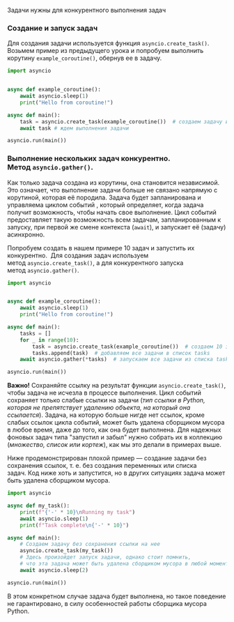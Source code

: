 Задачи нужны для конкурентного выполнения задач

### Создание и запуск задач

Для создания задачи используется функция `asyncio.create_task()`. Возьмем пример из предыдущего урока и попробуем выполнить корутину `example_coroutine()`, обернув ее в задачу. 

```python
import asyncio


async def example_coroutine():
    await asyncio.sleep(1) 
    print("Hello from coroutine!")

async def main():
    task = asyncio.create_task(example_coroutine())  # создаем задачу из корутины example_coroutine()
    await task # ждем выполнения задачи

asyncio.run(main())
```

### Выполнение нескольких задач конкурентно. Метод `asyncio.gather()`.

Как только задача создана из корутины, она становится независимой. Это означает, что выполнение задачи больше не связано напрямую с корутиной, которая её породила. Задача будет запланирована и управляема циклом событий , который определяет, когда задача получит возможность, чтобы начать свое выполнение. Цикл событий предоставляет такую возможность всем задачам, запланированным к запуску, при первой же смене контекста (`await`), и запускает её (задачу) асинхронно.

Попробуем создать в нашем примере 10 задач и запустить их конкурентно.  Для создания задач используем метод `asyncio.create_task()`, а для конкурентного запуска метод `asyncio.gather()`.

```python
import asyncio


async def example_coroutine():
    await asyncio.sleep(1)
    print("Hello from coroutine!")

async def main():
    tasks = []
    for _ in range(10):
        task = asyncio.create_task(example_coroutine())  # создаем 10 задач
        tasks.append(task)  # добавляем все задачи в список tasks
    await asyncio.gather(*tasks)  # запускаем все задачи из списка tasks

asyncio.run(main())
```

**Важно!** Сохраняйте ссылку на результат функции `asyncio.create_task()`, чтобы задача не исчезла в процессе выполнения. Цикл событий сохраняет только слабые ссылки на задачи (_тип ссылки в Python, которая не препятствует удалению объекта, на который она ссылается_). Задача, на которую больше нигде нет ссылок, кроме слабых ссылок цикла событий, может быть удалена сборщиком мусора в любое время, даже до того, как она будет выполнена. Для надежных фоновых задач типа "запустил и забыл" нужно собрать их в коллекцию (_множество, список или кортеж_), как мы это делали в примерах выше.

Ниже продемонстрирован плохой пример — создание задачи без сохранения ссылок, т. е. без создания переменных или списка задач. Код ниже хоть и запустится, но в других ситуациях задача может быть удалена сборщиком мусора.

```python
import asyncio

async def my_task():
    print(f"{'-' * 10}\nRunning my task")
    await asyncio.sleep(1)
    print(f"Task complete\n{'-' * 10}")

async def main():
    # Создаем задачу без сохранения ссылки на нее
    asyncio.create_task(my_task())
    # Здесь произойдет запуск задачи, однако стоит помнить,
    # что эта задача может быть удалена сборщиком мусора в любой момент.
    await asyncio.sleep(2)

asyncio.run(main())
```

В этом конкретном случае задача будет выполнена, но такое поведение не гарантировано, в силу особенностей работы сборщика мусора Python.